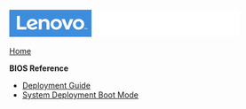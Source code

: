 ![Commercial Deployment Readiness Team](../img/cdrt.png)

[Home](/)

**BIOS Reference**

- [Deployment Guide](bios/bios_guide.md)
- [System Deployment Boot Mode](bios/sdbm.md)
